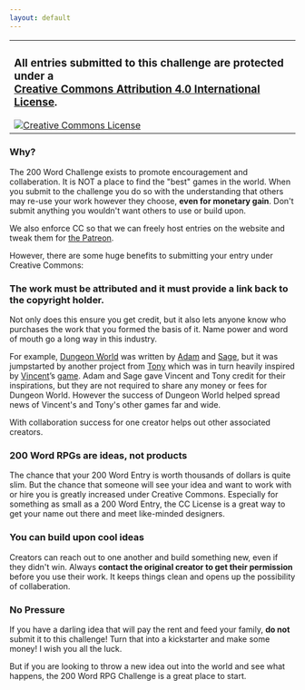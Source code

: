 ```yaml
---
layout: default
---
```


<table>
<tr>
<td  id="centeredText"><h3>All entries submitted to this challenge are protected under a<br/> <a rel="license" href="http://creativecommons.org/licenses/by/4.0/">Creative Commons Attribution 4.0 International License</a>.</h3><a rel="license" href="http://creativecommons.org/licenses/by/4.0/"><img alt="Creative Commons License" style="border-width:0" src="https://i.creativecommons.org/l/by/4.0/88x31.png" /></a></td>
</tr>
</table>

### Why?

The 200 Word Challenge exists to promote encouragement and collaberation. It is NOT a place to find the "best" games in the world. When you submit to the challenge you do so with the understanding that others may re-use your work however they choose, **even for monetary gain**. Don't submit anything you wouldn't want others to use or build upon.

We also enforce CC so that we can freely host entries on the website and tweak them for [the Patreon](https://www.patreon.com/davidschirduan).

However, there are some huge benefits to submitting your entry under Creative Commons:

### The work must be attributed and it must provide a link back to the copyright holder.

Not only does this ensure you get credit, but it also lets anyone know who purchases the work that you formed the basis of it. Name power and word of mouth go a long way in this industry.

For example, [Dungeon World](http://www.dungeon-world.com/) was written by [Adam](http://www.adam-koebel.com/) and [Sage](http://www.latorra.org), but it was jumpstarted by another project from [Tony](http://tonydowler.com/) which was in turn heavily inspired by [Vincent](http://www.lumpley.com/)’s [game](https://payhip.com/b/tACJ). Adam and Sage gave Vincent and Tony credit for their inspirations, but they are not required to share any money or fees for Dungeon World. However the success of Dungeon World helped spread news of Vincent's and Tony's other games far and wide. 

With collaboration success for one creator helps out other associated creators.

### 200 Word RPGs are ideas, not products

The chance that your 200 Word Entry is worth thousands of dollars is quite slim. But the chance that someone will see your idea and want to work with or hire you is greatly increased under Creative Commons. Especially for something as small as a 200 Word Entry, the CC License is a great way to get your name out there and meet like-minded designers. 

### You can build upon cool ideas

Creators can reach out to one another and build something new, even if they didn't win. Always **contact the original creator to get their permission** before you use their work. It keeps things clean and opens up the possibility of collaberation. 

### No Pressure

If you have a darling idea that will pay the rent and feed your family, **do not** submit it to this challenge! Turn that into a kickstarter and make some money! I wish you all the luck.

But if you are looking to throw a new idea out into the world and see what happens, the 200 Word RPG Challenge is a great place to start.
